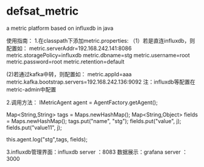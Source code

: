 # defsat_metric
a metric platform based on influxdb in java


使用指南：
1.在classpath下添加metric.properties:
（1）若是直连influxdb，则配置如：
  metric.serverAddr=192.168.242.141:8086
  metric.storagePolicy=influxdb
  metric.dbname=stg
  metric.username=root
  metric.password=root
  metric.retention=default
  
 (2)若通过kafka中转，则配置如：
 metric.appId=aaa
 metric.kafka.bootstrap.servers=192.168.242.136:9092
 注：influxdb等配置在metric-admin中配置
 
 2.调用方法：
 IMetricAgent agent = AgentFactory.getAgent();
 
 Map<String,String> tags = Maps.newHashMap();
 Map<String,Object> fields = Maps.newHashMap();
 tags.put("name", "stg");
 fields.put("value", j);
 fields.put("value11", j);
 
 this.agent.log("stg",tags, fields);
 
 3.influxdb管理界面：influxdb server ：8083
  数据展示：grafana server ：3000
